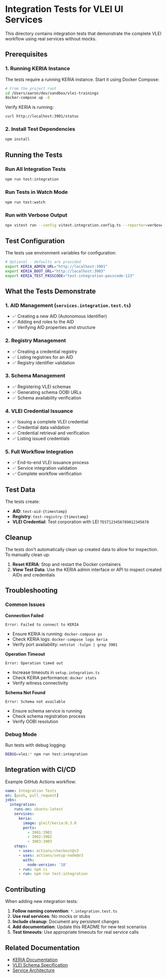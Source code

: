 # Integration Tests for VLEI UI Services

This directory contains integration tests that demonstrate the complete VLEI workflow using real services without mocks.

## Prerequisites

### 1. Running KERIA Instance

The tests require a running KERIA instance. Start it using Docker Compose:

```bash
# From the project root
cd /Users/aaron/dev/sandbox/vlei-trainings
docker-compose up -d
```

Verify KERIA is running:
```bash
curl http://localhost:3901/status
```

### 2. Install Test Dependencies

```bash
npm install
```

## Running the Tests

### Run All Integration Tests
```bash
npm run test:integration
```

### Run Tests in Watch Mode
```bash
npm run test:watch
```

### Run with Verbose Output
```bash
npx vitest run --config vitest.integration.config.ts --reporter=verbose
```

## Test Configuration

The tests use environment variables for configuration:

```bash
# Optional - defaults are provided
export KERIA_ADMIN_URL="http://localhost:3901"
export KERIA_BOOT_URL="http://localhost:3903"
export KERIA_TEST_PASSCODE="test-integration-passcode-123"
```

## What the Tests Demonstrate

### 1. AID Management (`services.integration.test.ts`)
- ✅ Creating a new AID (Autonomous Identifier)
- ✅ Adding end roles to the AID
- ✅ Verifying AID properties and structure

### 2. Registry Management
- ✅ Creating a credential registry
- ✅ Listing registries for an AID
- ✅ Registry identifier validation

### 3. Schema Management
- ✅ Registering VLEI schemas
- ✅ Generating schema OOBI URLs
- ✅ Schema availability verification

### 4. VLEI Credential Issuance
- ✅ Issuing a complete VLEI credential
- ✅ Credential data validation
- ✅ Credential retrieval and verification
- ✅ Listing issued credentials

### 5. Full Workflow Integration
- ✅ End-to-end VLEI issuance process
- ✅ Service integration validation
- ✅ Complete workflow verification

## Test Data

The tests create:
- **AID**: `test-aid-{timestamp}` 
- **Registry**: `test-registry-{timestamp}`
- **VLEI Credential**: Test corporation with LEI `TEST123456789012345678`

## Cleanup

The tests don't automatically clean up created data to allow for inspection. To manually clean up:

1. **Reset KERIA**: Stop and restart the Docker containers
2. **View Test Data**: Use the KERIA admin interface or API to inspect created AIDs and credentials

## Troubleshooting

### Common Issues

**Connection Failed**
```
Error: Failed to connect to KERIA
```
- Ensure KERIA is running: `docker-compose ps`
- Check KERIA logs: `docker-compose logs keria`
- Verify port availability: `netstat -tulpn | grep 3901`

**Operation Timeout**
```
Error: Operation timed out
```
- Increase timeouts in `setup.integration.ts`
- Check KERIA performance: `docker stats`
- Verify witness connectivity

**Schema Not Found**
```
Error: Schema not available
```
- Ensure schema service is running
- Check schema registration process
- Verify OOBI resolution

### Debug Mode

Run tests with debug logging:
```bash
DEBUG=vlei:* npm run test:integration
```

## Integration with CI/CD

Example GitHub Actions workflow:

```yaml
name: Integration Tests
on: [push, pull_request]
jobs:
  integration:
    runs-on: ubuntu-latest
    services:
      keria:
        image: gleif/keria:0.3.0
        ports:
          - 3901:3901
          - 3902:3902  
          - 3903:3903
    steps:
      - uses: actions/checkout@v3
      - uses: actions/setup-node@v3
        with:
          node-version: '18'
      - run: npm ci
      - run: npm run test:integration
```

## Contributing

When adding new integration tests:

1. **Follow naming convention**: `*.integration.test.ts`
2. **Use real services**: No mocks or stubs
3. **Include cleanup**: Document any persistent changes
4. **Add documentation**: Update this README for new test scenarios
5. **Test timeouts**: Use appropriate timeouts for real service calls

## Related Documentation

- [KERIA Documentation](../jupyter/notebooks/)
- [VLEI Schema Specification](../markdown/)
- [Service Architecture](../src/services/)